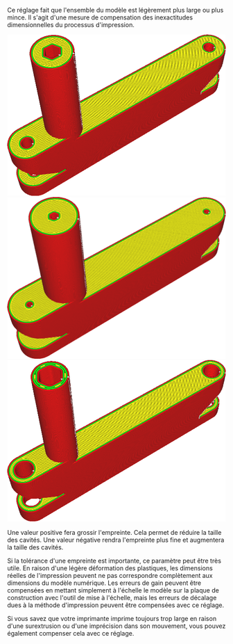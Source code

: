 Ce réglage fait que l'ensemble du modèle est légèrement plus large ou plus mince. Il s'agit d'une mesure de compensation des inexactitudes dimensionnelles du processus d'impression.

![Le modèle original](../../../articles/images/xy_offset_neutral.png)
![Exposé horizontalement, les trous de vis sont maintenant plus petits](../../../articles/images/xy_offset_wider.png)
![Une valeur négative rétrécit le modèle, rendant les trous de vis plus larges](../../../articles/images/xy_offset_slimmer.png)

Une valeur positive fera grossir l'empreinte. Cela permet de réduire la taille des cavités. Une valeur négative rendra l'empreinte plus fine et augmentera la taille des cavités.

Si la tolérance d'une empreinte est importante, ce paramètre peut être très utile. En raison d'une légère déformation des plastiques, les dimensions réelles de l'impression peuvent ne pas correspondre complètement aux dimensions du modèle numérique. Les erreurs de gain peuvent être compensées en mettant simplement à l'échelle le modèle sur la plaque de construction avec l'outil de mise à l'échelle, mais les erreurs de décalage dues à la méthode d'impression peuvent être compensées avec ce réglage.

Si vous savez que votre imprimante imprime toujours trop large en raison d'une surextrusion ou d'une imprécision dans son mouvement, vous pouvez également compenser cela avec ce réglage.
